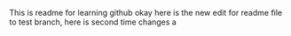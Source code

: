 This is readme for learning github
okay here is the new edit for readme file to test branch,
here is second time changes a
